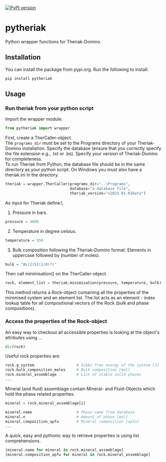 [![PyPI version](https://badge.fury.io/py/pytheriak.svg)](https://badge.fury.io/py/pytheriak)

# pytheriak
Python wrapper functions for Theriak-Domino.
## Installation

You can install the package from pypi.org.
Run the following to install:

```python
pip install pytheriak
```

## Usage

### Run theriak from your python script

Import the wrapper module.

```python
from pytheriak import wrapper
```
First, create a TherCaller-object.\
The `programs_dir` must be set to the Programs directory of your Theriak-Domino installation. Specify the database (ensure that you correctly specify the file extension e.g., .txt or .bs). Specify your version of Theriak-Domino for completeness.\
To run Theriak from Python, the database file should be in the same directory as your python script. On Windows you must also have a theriak.ini in the directory.
```python
theriak = wrapper.TherCaller(programs_dir="..\Programs",
                             database="a database file",
                             theriak_version="v2023.01.02beta")
```
As input for Theriak define:\
1. Pressure in bars.
```python
pressure = 4000
```
2. Temperature in degree celsius.
```python
temperature = 550
```
3. Bulk composition following the Theriak-Domino format: Elements in uppercase followed by (number of moles).
```python
bulk = "AL(2)SI(1)O(?)"
```
Then call minimisation() on the TherCaller-object.
```python
rock, element_list = theriak.minimisation(pressure, temperature, bulk)
```
This method returns a Rock-object containing all the properties of the minimised system and an element list. The list acts as an element - index lookup table for all compositional vectors of the Rock (bulk and phase compositions).

### Access the properties of the Rock-object

An easy way to checkout all accessible properties is looking at the object's attributes using ...
```python
dir(rock)
```
Useful rock properties are:
```python
rock.g_system                   # Gibbs free energy of the system [J]
rock.bulk_composition_moles     # Bulk composition [mol]
rock.mineral_assemblage         # List of stable solid phases
...
```
Mineral (and fluid) assemblage contain Mineral- and Fluid-Objects which hold the phase related properties.
```python
mineral = rock.mineral_assemblage[i]

mineral.name                    # Phase name from database
mineral.n                       # Amount of phase [mol]
mineral.composition_apfu        # Mineral composition [apfu]
...
```
A quick, easy and pythonic way to retrieve properties is using list comprehensions.
```python
[mineral.name for mineral in rock.mineral_assemblage]
[mineral.composition_apfu for mineral in rock.mineral_assemblage]
```